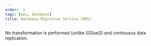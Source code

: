 ```yaml
---
order: -1
tags: [aws, database]
title: Database Migration Service (DMS)
---
```


No transformation is performed (unlike [[Glue]]) and continuous data replication.